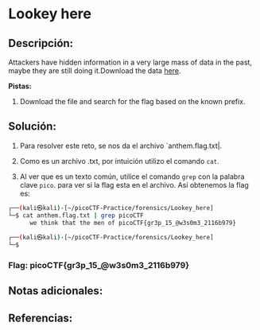 #  Lookey here

## Descripción: 
Attackers have hidden information in a very large mass of data in the past, maybe they are still doing it.Download the data [here](https://artifacts.picoctf.net/c/126/anthem.flag.txt).

**Pistas:**
1. Download the file and search for the flag based on the known prefix. 

## Solución:
1. Para resolver este reto, se nos da el archivo `anthem.flag.txt|.

2. Como es un archivo .txt, por intuición utilizo el comando `cat`.

3. Al ver que es un texto común, utilice el comando `grep` con la palabra clave `pico`. para ver si la flag esta en el archivo. Así obtenemos la flag es:

```bash
┌──(kali㉿kali)-[~/picoCTF-Practice/forensics/Lookey_here]
└─$ cat anthem.flag.txt | grep picoCTF 
      we think that the men of picoCTF{gr3p_15_@w3s0m3_2116b979}
                                                                                               
┌──(kali㉿kali)-[~/picoCTF-Practice/forensics/Lookey_here]
└─$ 
```

### Flag: picoCTF{gr3p_15_@w3s0m3_2116b979}

## Notas adicionales:

## Referencias: